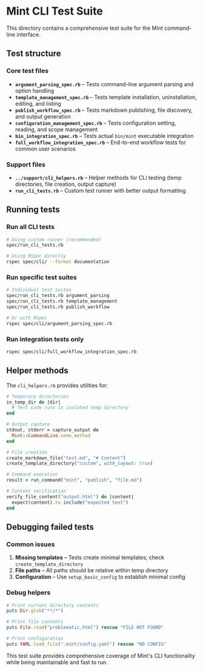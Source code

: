# Mint CLI Test Suite

This directory contains a comprehensive test suite for the Mint command-line interface.

## Test structure

### Core test files

- **`argument_parsing_spec.rb`** – Tests command-line argument parsing and option handling
- **`template_management_spec.rb`** – Tests template installation, uninstallation, editing, and listing
- **`publish_workflow_spec.rb`** – Tests markdown publishing, file discovery, and output generation
- **`configuration_management_spec.rb`** – Tests configuration setting, reading, and scope management
- **`bin_integration_spec.rb`** – Tests actual `bin/mint` executable integration
- **`full_workflow_integration_spec.rb`** – End-to-end workflow tests for common user scenarios

### Support files

- **`../support/cli_helpers.rb`** – Helper methods for CLI testing (temp directories, file creation, output capture)
- **`run_cli_tests.rb`** – Custom test runner with better output formatting

## Running tests

### Run all CLI tests

```bash
# Using custom runner (recommended)
spec/run_cli_tests.rb

# Using RSpec directly
rspec spec/cli/ --format documentation
```

### Run specific test suites

```bash
# Individual test suites
spec/run_cli_tests.rb argument_parsing
spec/run_cli_tests.rb template_management
spec/run_cli_tests.rb publish_workflow

# Or with RSpec
rspec spec/cli/argument_parsing_spec.rb
```

### Run integration tests only

```bash
rspec spec/cli/full_workflow_integration_spec.rb
```

## Helper methods

The `cli_helpers.rb` provides utilities for:

```ruby
# Temporary directories
in_temp_dir do |dir|
  # Test code runs in isolated temp directory
end

# Output capture
stdout, stderr = capture_output do
  Mint::CommandLine.some_method
end

# File creation
create_markdown_file("test.md", "# Content")
create_template_directory("custom", with_layout: true)

# Command execution
result = run_command("mint", "publish", "file.md")

# Content verification
verify_file_content("output.html") do |content|
  expect(content).to include("expected text")
end
```

## Debugging failed tests

### Common issues
1. **Missing templates** – Tests create minimal templates; check `create_template_directory`
2. **File paths** – All paths should be relative within temp directory
3. **Configuration** – Use `setup_basic_config` to establish minimal config

### Debug helpers

```ruby
# Print current directory contents
puts Dir.glob("**/*")

# Print file contents
puts File.read("problematic.html") rescue "FILE NOT FOUND"

# Print configuration
puts YAML.load_file(".mint/config.yaml") rescue "NO CONFIG"
```

This test suite provides comprehensive coverage of Mint's CLI functionality while being maintainable and fast to run.